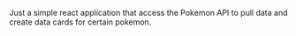 Just a simple react application that access the Pokemon API to pull data and create data cards for certain pokemon. 
